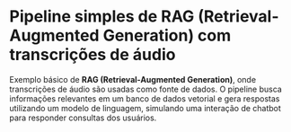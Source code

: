 # Pipeline simples de RAG (Retrieval-Augmented Generation) com transcrições de áudio

Exemplo básico de **RAG (Retrieval-Augmented Generation)**, onde transcrições de áudio são usadas como fonte de dados. O pipeline busca informações relevantes em um banco de dados vetorial e gera respostas utilizando um modelo de linguagem, simulando uma interação de chatbot para responder consultas dos usuários.